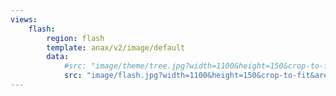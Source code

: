 ```yaml
---
views:
    flash:
        region: flash
        template: anax/v2/image/default
        data:
            #src: "image/theme/tree.jpg?width=1100&height=150&crop-to-fit&area=0,0,30,0"
            src: "image/flash.jpg?width=1100&height=150&crop-to-fit&area=55,0,5,0"
---         
```


